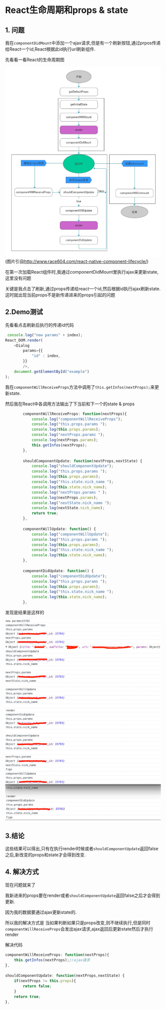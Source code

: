# React生命周期和props & state

## 1. 问题

我在`componentDidMount`中添加一个ajax请求,但是有一个刷新按钮,通过prpos传递给React一个id,React根据此id执行url刷新组件.

先看看一看React的生命周期图

![React声明周期图](3-3-component-lifecycle.jpg)
(图片引自<http://www.race604.com/react-native-component-lifecycle/>)

在第一次加载React组件时,我通过componentDidMount里执行ajax来更新state,这里没有问题

关键是我点击了刷新,通过props传递给react一个id,然后根据id执行ajax刷新state.这时就出现当前props不是新传递进来的props引起的问题

## 2.Demo测试

先看看点击刷新后执行的传递id代码

```javascript
 console.log("new params" + index);
React_DOM.render(
    <Dialog
        params={{
            "id" : index,
        }}
        />,
    document.getElementById("example")
);
```

我在`componentWillReceiveProps`方法中调用了`this.getInfos(nextProps);`来更新state.

然后我在React中各调用方法输出了下当前和下一个的state & props

```javascript
        componentWillReceiveProps: function(nextProps){
            console.log("componentWillReceiveProps");
            console.log("this.props.params ");
            console.log(this.props.params);
            console.log("nextProps.params ");
            console.log(nextProps.params);
            this.getInfos(nextProps);
        },

        shouldComponentUpdate: function(nextProps,nextState) {
            console.log("shouldComponentUpdate");
            console.log("this.props.params ");
            console.log(this.props.params);
            console.log("this.state.nick_name ");
            console.log(this.state.nick_name);
            console.log("nextProps.params " );
            console.log(nextProps.params);
            console.log("nextState.nick_name ");
            console.log(nextState.nick_name);
            return true;
        },

        componentWillUpdate: function() {
            console.log("componentWillUpdate");
            console.log("this.props.params ");
            console.log(this.props.params);
            console.log("this.state.nick_name ");
            console.log(this.state.nick_name);
        },

        componentDidUpdate: function() {
            console.log("componentDidUpdate");
            console.log("this.props.params ");
            console.log(this.props.params);
            console.log("this.state.nick_name ");
            console.log(this.state.nick_name);
        },
```

发现是结果是这样的


![](QQ20160329-3.png)


## 3.结论
这些结果可以得出,只有在执行render时候或者`shouldComponentUpdate`返回false之后,新改变的props和state才会得到改变.

## 4. 解决方式

现在问题就来了

我新进来的props要在render或者`shouldComponentUpdate`返回false之后才会得到更新.

因为我的数据要通过ajax更新state的.

所以我的解决方式是 当如果判断如果只是props改变,则不继续执行,但是同时`componentWillReceiveProps`会发出ajax请求,ajax返回后更新state然后才执行render

解决代码

```javascript
componentWillReceiveProps: function(nextProps){
    this.getInfos(nextProps);//ajax请求
},

shouldComponentUpdate: function(nextProps,nextState) {
    if(nextProps != this.props){
        return false;
    }
    return true;
},

```
